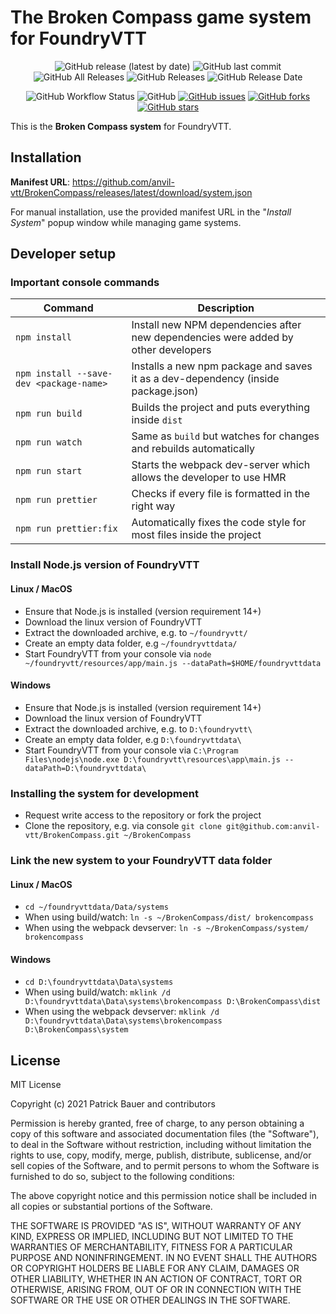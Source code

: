 # The Broken Compass game system for FoundryVTT

<p align="center">
<img alt="GitHub release (latest by date)" src="https://img.shields.io/github/v/release/anvil-vtt/BrokenCompass"> <img alt="GitHub last commit" src="https://img.shields.io/github/last-commit/anvil-vtt/BrokenCompass"> <img alt="GitHub All Releases" src="https://img.shields.io/github/downloads/anvil-vtt/BrokenCompass/total" /> <img alt="GitHub Releases" src="https://img.shields.io/github/downloads/anvil-vtt/BrokenCompass/latest/total" /> <img alt="GitHub Release Date" src="https://img.shields.io/github/release-date/anvil-vtt/BrokenCompass?label=latest%20release" /> 
</p>
<p align="center">
<img alt="GitHub Workflow Status" src="https://img.shields.io/github/workflow/status/anvil-vtt/BrokenCompass/BrokenCompass%20CI"> <img alt="GitHub" src="https://img.shields.io/github/license/anvil-vtt/BrokenCompass"> <a href="https://github.com/anvil-vtt/BrokenCompass/issues"><img alt="GitHub issues" src="https://img.shields.io/github/issues/anvil-vtt/BrokenCompass"></a> <a href="https://github.com/anvil-vtt/BrokenCompass/network"><img alt="GitHub forks" src="https://img.shields.io/github/forks/anvil-vtt/BrokenCompass"></a> <a href="https://github.com/anvil-vtt/BrokenCompass/stargazers"><img alt="GitHub stars" src="https://img.shields.io/github/stars/anvil-vtt/BrokenCompass"></a> 
</p>

This is the **Broken Compass system** for FoundryVTT. 

## Installation
**Manifest URL**: https://github.com/anvil-vtt/BrokenCompass/releases/latest/download/system.json

For manual installation, use the provided manifest URL in the "*Install System*" popup window while managing game systems.

## Developer setup

### Important console commands

| Command | Description |
|---------|-------------|
|`npm install`|Install new NPM dependencies after new dependencies were added by other developers|
|`npm install --save-dev <package-name>`| Installs a new npm package and saves it as a dev-dependency (inside package.json)|
|`npm run build`|Builds the project and puts everything inside `dist`|
|`npm run watch`|Same as `build` but watches for changes and rebuilds automatically|
|`npm run start`|Starts the webpack dev-server which allows the developer to use HMR|
|`npm run prettier`|Checks if every file is formatted in the right way|
|`npm run prettier:fix`|Automatically fixes the code style for most files inside the project|

### Install Node.js version of FoundryVTT

#### Linux / MacOS
- Ensure that Node.js is installed (version requirement 14+)
- Download the linux version of FoundryVTT
- Extract the downloaded archive, e.g. to `~/foundryvtt/`
- Create an empty data folder, e.g `~/foundryvttdata/`
- Start FoundryVTT from your console via `node ~/foundryvtt/resources/app/main.js --dataPath=$HOME/foundryvttdata`

#### Windows
- Ensure that Node.js is installed (version requirement 14+)
- Download the linux version of FoundryVTT
- Extract the downloaded archive, e.g. to `D:\foundryvtt\`
- Create an empty data folder, e.g `D:\foundryvttdata\`
- Start FoundryVTT from your console via `C:\Program Files\nodejs\node.exe D:\foundryvtt\resources\app\main.js --dataPath=D:\foundryvttdata\`

### Installing the system for development

- Request write access to the repository or fork the project
- Clone the repository, e.g. via console `git clone git@github.com:anvil-vtt/BrokenCompass.git ~/BrokenCompass`

### Link the new system to your FoundryVTT data folder

#### Linux / MacOS
  - `cd ~/foundryvttdata/Data/systems`
  - When using build/watch: `ln -s ~/BrokenCompass/dist/ brokencompass`
  - When using the webpack devserver: `ln -s ~/BrokenCompass/system/ brokencompass`
  
#### Windows
  - `cd D:\foundryvttdata\Data\systems`
  - When using build/watch: `mklink /d D:\foundryvttdata\Data\systems\brokencompass D:\BrokenCompass\dist`
  - When using the webpack devserver: `mklink /d D:\foundryvttdata\Data\systems\brokencompass D:\BrokenCompass\system`
  

## License

MIT License

Copyright (c) 2021 Patrick Bauer and contributors

Permission is hereby granted, free of charge, to any person obtaining a copy
of this software and associated documentation files (the "Software"), to deal
in the Software without restriction, including without limitation the rights
to use, copy, modify, merge, publish, distribute, sublicense, and/or sell
copies of the Software, and to permit persons to whom the Software is
furnished to do so, subject to the following conditions:

The above copyright notice and this permission notice shall be included in all
copies or substantial portions of the Software.

THE SOFTWARE IS PROVIDED "AS IS", WITHOUT WARRANTY OF ANY KIND, EXPRESS OR
IMPLIED, INCLUDING BUT NOT LIMITED TO THE WARRANTIES OF MERCHANTABILITY,
FITNESS FOR A PARTICULAR PURPOSE AND NONINFRINGEMENT. IN NO EVENT SHALL THE
AUTHORS OR COPYRIGHT HOLDERS BE LIABLE FOR ANY CLAIM, DAMAGES OR OTHER
LIABILITY, WHETHER IN AN ACTION OF CONTRACT, TORT OR OTHERWISE, ARISING FROM,
OUT OF OR IN CONNECTION WITH THE SOFTWARE OR THE USE OR OTHER DEALINGS IN THE
SOFTWARE.
